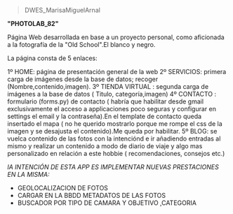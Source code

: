 
>DWES_MarisaMiguelArnal

**"PHOTOLAB_82"** 

Página Web desarrollada en base a un proyecto personal, como aficionada a la fotografía de la "Old School".El blanco y negro.

La página consta de 5 enlaces:

1º HOME: página de presentación general de la web
2º SERVICIOS: primera carga de imágenes desde la base de datos; recoger (Nombre,contenido,imagen).
3º TIENDA  VIRTUAL : segunda carga de imágenes a la base de datos ( Titulo, categoría,imagen)
4º CONTACTO : formulario (forms.py) de contacto ( habría que habilitar desde gmail exclusivamente el acceso a applicaciones poco seguras y configurar en settings el email y 
la contraseña).En el template de contacto queda insertado el mapa ( no he querido mostrarlo porque me rompe el css de la imagen y se desajusta el contenido).Me queda por habilitar.
5º BLOG: se vuelca contenido de las fotos con la intenciónd e ir añadiendo entradas al mismo y realizar un contenido a modo de diario de viaje y algo mas personalizado en relación
a este hobbie ( recomendaciones, consejos etc.)

*lA INTENCIÓN DE ESTA APP ES IMPLEMENTAR NUEVAS PRESTACIONES EN LA MISMA:* 
 - GEOLOCALIZACION DE FOTOS
 - CARGAR EN LA BBDD METADATOS DE LAS FOTOS
 - BUSCADOR POR TIPO DE CAMARA Y OBJETIVO ,CATEGORIA
 
